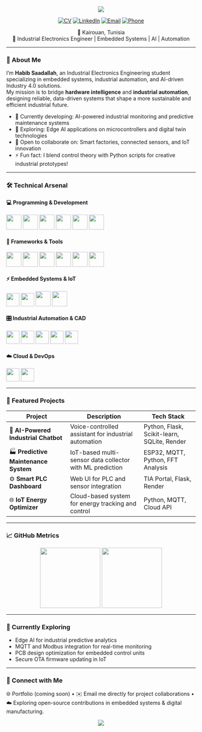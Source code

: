 <!-- BANNER -->
<div align="center">
  <img src="https://capsule-render.vercel.app/api?type=waving&color=0:0f2027,100:2c5364&height=220&section=header&text=Habib%20Saadallah&fontSize=60&fontAlignY=35&animation=fadeIn&desc=Industrial%20Electronics%20Engineer|IoT%20and%20AI%20Innovator&descSize=22&descAlignY=55&descAlign=60" />
</div>

<div align="center">

[![CV](https://img.shields.io/badge/Download_CV-4285F4?style=for-the-badge&logo=googledrive&logoColor=white)](https://github.com/Hbib316/Hbib316/blob/main/cv_en.pdf)
[![LinkedIn](https://img.shields.io/badge/LinkedIn-habib--saadallah-0077B5?style=for-the-badge&logo=linkedin)](https://www.linkedin.com/in/habib-saadallah-669664260)
[![Email](https://img.shields.io/badge/Email-habibsaadallah2@gmail.com-D14836?style=for-the-badge&logo=gmail)](mailto:habibsaadallah2@gmail.com)
[![Phone](https://img.shields.io/badge/Phone-%2B216%2022869802-25D366?style=for-the-badge&logo=whatsapp)](tel:+21622869802)

📍 Kairouan, Tunisia  
💼 Industrial Electronics Engineer | Embedded Systems | AI | Automation  

</div>

---

### 👋 About Me  

I’m **Habib Saadallah**, an Industrial Electronics Engineering student specializing in embedded systems, industrial automation, and AI-driven Industry 4.0 solutions.  
My mission is to bridge **hardware intelligence** and **industrial automation**, designing reliable, data-driven systems that shape a more sustainable and efficient industrial future.

- 🔭 Currently developing: AI-powered industrial monitoring and predictive maintenance systems  
- 🌱 Exploring: Edge AI applications on microcontrollers and digital twin technologies  
- 💬 Open to collaborate on: Smart factories, connected sensors, and IoT innovation  
- ⚡ Fun fact: I blend control theory with Python scripts for creative industrial prototypes!

---

### 🛠️ Technical Arsenal  

#### 💻 Programming & Development  
<div align="left">
  <img src="https://cdn.jsdelivr.net/gh/devicons/devicon/icons/python/python-original.svg" height="40" />
  <img src="https://cdn.jsdelivr.net/gh/devicons/devicon/icons/c/c-original.svg" height="40" />
  <img src="https://cdn.jsdelivr.net/gh/devicons/devicon/icons/cplusplus/cplusplus-original.svg" height="40" />
  <img src="https://cdn.jsdelivr.net/gh/devicons/devicon/icons/javascript/javascript-original.svg" height="40" />
  <img src="https://cdn.jsdelivr.net/gh/devicons/devicon/icons/sqlite/sqlite-original.svg" height="40" />
  <img src="https://cdn.jsdelivr.net/gh/devicons/devicon/icons/matlab/matlab-original.svg" height="40" />
</div>

#### 🔧 Frameworks & Tools  
<div align="left">
  <img src="https://cdn.jsdelivr.net/gh/devicons/devicon/icons/flask/flask-original.svg" height="40" />
  <img src="https://cdn.jsdelivr.net/gh/devicons/devicon/icons/git/git-original.svg" height="40" />
  <img src="https://cdn.jsdelivr.net/gh/devicons/devicon/icons/github/github-original.svg" height="40" />
  <img src="https://cdn.jsdelivr.net/gh/devicons/devicon/icons/html5/html5-original.svg" height="40" />
  <img src="https://cdn.jsdelivr.net/gh/devicons/devicon/icons/css3/css3-original.svg" height="40" />
  <img src="https://cdn.jsdelivr.net/gh/devicons/devicon/icons/latex/latex-original.svg" height="40" />
</div>

#### ⚡ Embedded Systems & IoT  
<div align="left">
  <img src="https://img.shields.io/badge/ESP32-E7352C?style=for-the-badge&logo=espressif&logoColor=white" height="35" />
  <img src="https://img.shields.io/badge/STM32-03234B?style=for-the-badge&logo=stmicroelectronics&logoColor=white" height="35" />
  <img src="https://cdn.jsdelivr.net/gh/devicons/devicon/icons/raspberrypi/raspberrypi-original.svg" height="40" />
  <img src="https://cdn.jsdelivr.net/gh/devicons/devicon/icons/linux/linux-original.svg" height="40" />
</div>

#### 🎛️ Industrial Automation & CAD  
<div align="left">
  <img src="https://img.shields.io/badge/TIA%20Portal-0064A0?style=for-the-badge&logo=siemens&logoColor=white" height="35" />
  <img src="https://img.shields.io/badge/LabVIEW-FFDB33?style=for-the-badge&logo=ni&logoColor=black" height="35" />
  <img src="https://img.shields.io/badge/KiCad-314CB0?style=for-the-badge&logo=kicad&logoColor=white" height="35" />
  <img src="https://img.shields.io/badge/Proteus-00B4A0?style=for-the-badge&logo=proteus&logoColor=white" height="35" />
  <img src="https://img.shields.io/badge/Simulink-8ACA25?style=for-the-badge&logo=mathworks&logoColor=white" height="35" />
</div>

#### ☁️ Cloud & DevOps  
<div align="left">
  <img src="https://img.shields.io/badge/Render-46E3B7?style=for-the-badge&logo=render&logoColor=black" height="35" />
  <img src="https://img.shields.io/badge/MQTT-3C5280?style=for-the-badge&logo=eclipsemosquitto&logoColor=white" height="35" />
</div>

---

### 🌟 Featured Projects  

| Project | Description | Tech Stack |
|----------|--------------|-------------|
| 🤖 **AI-Powered Industrial Chatbot** | Voice-controlled assistant for industrial automation | Python, Flask, Scikit-learn, SQLite, Render |
| 🏭 **Predictive Maintenance System** | IoT-based multi-sensor data collector with ML prediction | ESP32, MQTT, Python, FFT Analysis |
| ⚙️ **Smart PLC Dashboard** | Web UI for PLC and sensor integration | TIA Portal, Flask, Render |
| 🌐 **IoT Energy Optimizer** | Cloud-based system for energy tracking and control | Python, MQTT, Cloud API |

---

### 📈 GitHub Metrics  

<div align="center">
  <img src="https://github-readme-stats.vercel.app/api?username=Hbib316&show_icons=true&theme=tokyonight" height="160" />
  <img src="https://github-readme-stats.vercel.app/api/top-langs/?username=Hbib316&layout=compact&theme=tokyonight" height="160" />
</div>

---

### 🧩 Currently Exploring  

- Edge AI for industrial predictive analytics  
- MQTT and Modbus integration for real-time monitoring  
- PCB design optimization for embedded control units  
- Secure OTA firmware updating in IoT  

---

### 🧭 Connect with Me  

🌐 Portfolio (coming soon) • ✉️ Email me directly for project collaborations • ☁️ Exploring open-source contributions in embedded systems & digital manufacturing.

<div align="center">
  <img src="https://capsule-render.vercel.app/api?type=waving&color=0:2c5364,100:0f2027&height=120&section=footer" />
</div>
